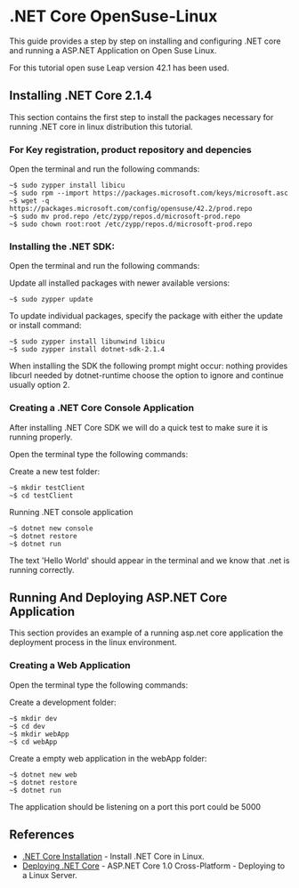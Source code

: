 # .NET Core OpenSuse-Linux
This guide provides a step by step on installing and configuring .NET core and running a ASP.NET Application on Open Suse Linux.

For this tutorial open suse Leap version 42.1 has been used.

## Installing .NET Core 2.1.4
This section contains the first step to install the packages necessary for running .NET core in linux distribution this tutorial.

### For Key registration, product repository and depencies

Open the terminal and run the following commands:

```
~$ sudo zypper install libicu
~$ sudo rpm --import https://packages.microsoft.com/keys/microsoft.asc
~$ wget -q https://packages.microsoft.com/config/opensuse/42.2/prod.repo
~$ sudo mv prod.repo /etc/zypp/repos.d/microsoft-prod.repo
~$ sudo chown root:root /etc/zypp/repos.d/microsoft-prod.repo
```

### Installing the .NET SDK:

Open the terminal and run the following commands:

Update all installed packages with newer available versions:
```
~$ sudo zypper update
```

To update individual packages, specify the package with either the update or install command:
```
~$ sudo zypper install libunwind libicu
~$ sudo zypper install dotnet-sdk-2.1.4
```

When installing the SDK the following prompt might occur: nothing provides libcurl needed by dotnet-runtime choose the option to ignore and continue usually option 2.


### Creating a .NET Core Console Application
After installing .NET Core SDK we will do a quick test to make sure it is running properly.

Open the terminal type the following commands:

Create a new test folder:
```
~$ mkdir testClient
~$ cd testClient
```

Running .NET console application
```
~$ dotnet new console
~$ dotnet restore
~$ dotnet run
```
The text 'Hello World' should appear in the terminal and we know that .net is running correctly.

## Running And Deploying ASP.NET Core Application
This section provides an example of a running asp.net core application the deployment process in the linux environment.

### Creating a Web Application

Open the terminal type the following commands:

Create a development folder:
```
~$ mkdir dev
~$ cd dev
~$ mkdir webApp
~$ cd webApp
```

Create a empty web application in the webApp folder:
```
~$ dotnet new web
~$ dotnet restore
~$ dotnet run
```
The application should be listening on a port this port could be 5000


## References
* [.NET Core Installation](https://dotnet.microsoft.com/download/linux-package-manager/opensuse/sdk-2.1.4) - Install .NET Core in Linux.
* [Deploying .NET Core](https://www.youtube.com/watch?v=z5dnNthXwzE) - ASP.NET Core 1.0 Cross-Platform - Deploying to a Linux Server.
